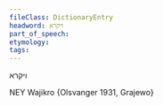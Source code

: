 ```yaml
---
fileClass: DictionaryEntry
headword: ויקרא
part_of_speech: 
etymology: 
tags: 
---
```

ויקרא

NEY
Wajikro {Olsvanger 1931, Grajewo}